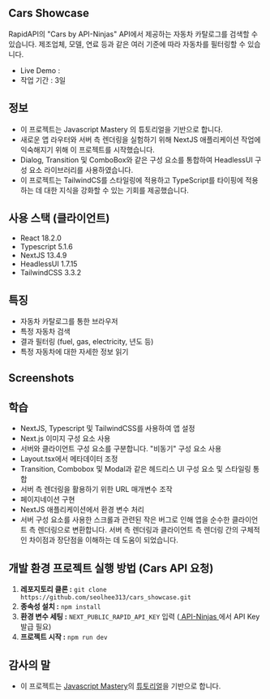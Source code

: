 ## Cars Showcase

RapidAPI의 "Cars by API-Ninjas" API에서 제공하는 자동차 카탈로그를 검색할 수 있습니다.
제조업체, 모델, 연료 등과 같은 여러 기준에 따라 자동차를 필터링할 수 있습니다.

<!-- ![image](https://github.com/seolhee313/cars_showcase/assets/125417882/bc28e469-7663-4ce2-add4-6ea594c97ed6) -->

-   Live Demo :
-   작업 기간 : 3일

## 정보

-   이 프로젝트는 Javascript Mastery 의 튜토리얼을 기반으로 합니다.
-   새로운 앱 라우터와 서버 측 렌더링을 실험하기 위해 NextJS 애플리케이션 작업에 익숙해지기 위해 이 프로젝트를 시작했습니다.
-   Dialog, Transition 및 ComboBox와 같은 구성 요소를 통합하여 HeadlessUI 구성 요소 라이브러리를 사용하였습니다.
-   이 프로젝트는 TailwindCS를 스타일링에 적용하고 TypeScript를 타이핑에 적용하는 데 대한 지식을 강화할 수 있는 기회를 제공했습니다.

## 사용 스택 (클라이언트)

-   React 18.2.0
-   Typescript 5.1.6
-   NextJS 13.4.9
-   HeadlessUI 1.7.15
-   TailwindCSS 3.3.2

## 특징

-   자동차 카탈로그를 통한 브라우저
-   특정 자동차 검색
-   결과 필터링 (fuel, gas, electricity, 년도 등)
-   특정 자동차에 대한 자세한 정보 읽기

## Screenshots

<!-- ![Example screenshot](https://i.ibb.co/w01Tx1t/carshowcase.jpg) -->

## 학습

-   NextJS, Typescript 및 TailwindCSS를 사용하여 앱 설정
-   Next.js 이미지 구성 요소 사용
-   서버와 클라이언트 구성 요소를 구분합니다. "비동기" 구성 요소 사용
-   Layout.tsx에서 메타데이터 조정
-   Transition, Combobox 및 Modal과 같은 헤드리스 UI 구성 요소 및 스타일링 통합
-   서버 측 렌더링을 활용하기 위한 URL 매개변수 조작
-   페이지네이션 구현
-   NextJS 애플리케이션에서 환경 변수 처리
-   서버 구성 요소를 사용한 스크롤과 관련된 작은 버그로 인해 앱을 순수한 클라이언트 측 렌더링으로 변환합니다. 서버 측 렌더링과 클라이언트 측 렌더링 간의 구체적인 차이점과 장단점을 이해하는 데 도움이 되었습니다.

## 개발 환경 프로젝트 실행 방법 (Cars API 요청)

1. **레포지토리 클론 :** `git clone https://github.com/seolhee313/cars_showcase.git`
2. **종속성 설치 :** `npm install`
3. **환경 변수 세팅 :** `NEXT_PUBLIC_RAPID_API_KEY` 입력 ([ API-Ninjas ](https://api-ninjas.com/api/cars)에서 API Key 발급 필요)
4. **프로젝트 시작 :** `npm run dev`

## 감사의 말

-   이 프로젝트는 [Javascript Mastery](https://www.youtube.com/@javascriptmastery)의 [튜토리얼](https://www.youtube.com/watch?v=pUNSHPyVryU)을 기반으로 합니다.

